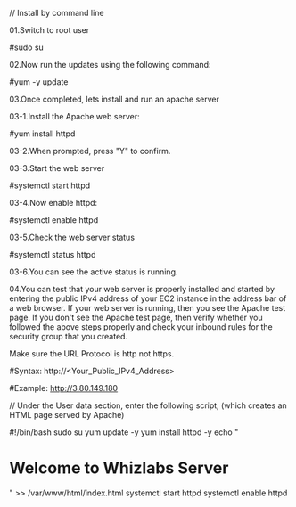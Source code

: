
// Install by command line

01.Switch to root user

#sudo su

02.Now run the updates using the following command: 

#yum -y update

03.Once completed, lets install and run an apache server

03-1.Install the Apache web server: 

#yum install httpd

03-2.When prompted, press "Y" to confirm.

03-3.Start the web server 

#systemctl start httpd

03-4.Now enable httpd: 

#systemctl enable httpd

03-5.Check the web server status

#systemctl status httpd

03-6.You can see the active status is running.

04.You can test that your web server is properly installed and started by entering the public IPv4 address of your EC2 instance in the address bar of a web browser. If your web server is running, then you see the Apache test page. If you don't see the Apache test page, then verify whether you followed the above steps properly and check your inbound rules for the security group that you created.

Make sure the URL Protocol is http not https.

#Syntax: http://<Your_Public_IPv4_Address>

#Example: http://3.80.149.180





// Under the User data section, enter the following script, (which creates an HTML page served by Apache)


#!/bin/bash
sudo su
yum update -y
yum install httpd -y
echo "<html><h1> Welcome to Whizlabs Server</h1><html>" >> /var/www/html/index.html
systemctl start httpd
systemctl enable httpd

